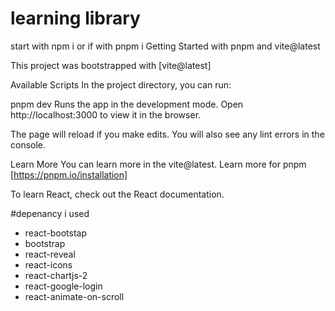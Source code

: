 # learning library

start with npm i or if with pnpm i Getting Started with pnpm and vite@latest

This project was bootstrapped with [vite@latest]

Available Scripts In the project directory, you can run:

pnpm dev Runs the app in the development mode. Open http://localhost:3000 to view it in the browser.

The page will reload if you make edits. You will also see any lint errors in the console.

Learn More You can learn more in the vite@latest. Learn more for pnpm [https://pnpm.io/installation]

To learn React, check out the React documentation.

#depenancy i used
 - react-bootstap
 - bootstrap
 - react-reveal
 - react-icons
 - react-chartjs-2
 - react-google-login
 - react-animate-on-scroll
